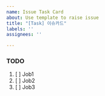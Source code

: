 ```yaml
---
name: Issue Task Card
about: Use template to raise issue
title: "[Task] 이슈카드"
labels: ''
assignees: ''

---
```


### TODO
1. [ ] Job1
2. [ ] Job2
3. [ ] Job3

